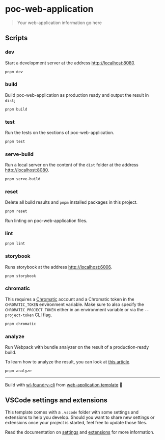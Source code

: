 # poc-web-application

> Your web-application information go here

## Scripts

### dev

Start a development server at the address [http://localhost:8080](http://localhost:8080).

```bash
pnpm dev
```

### build

Build poc-web-application as production ready and output the result in `dist`;

```bash
pnpm build
```

### test

Run the tests on the sections of poc-web-application.

```bash
pnpm test
```

### serve-build

Run a local server on the content of the `dist` folder at the address [http://localhost:8080](http://localhost:8080).

```bash
pnpm serve-build
```

### reset

Delete all build results and `pnpm` installed packages in this project.

```bash
pnpm reset
```

Run linting on poc-web-application files.

### lint

```bash
pnpm lint
```

### storybook

Runs storybook at the address [http://localhost:6006](http://localhost:6006).

```bash
pnpm storybook
```

### chromatic

This requires a [Chromatic](https://www.chromatic.com/) account and a Chromatic token in the `CHROMATIC_TOKEN` environment variable.
Make sure to also specify the `CHROMATIC_PROJECT_TOKEN` either in an environment variable or via the `--project-token` CLI flag.

```bash
pnpm chromatic
```
### analyze

Run Webpack with bundle analyzer on the result of a production-ready build.

To learn how to analyze the result, you can look at [this article](https://blog.jakoblind.no/webpack-bundle-analyzer/#what-should-i-look-for-in-the-reports).

```bash
pnpm analyze
```

---
Build with [wl-foundry-cli](https://github.com/workleap/wl-foundry-cli) from [web-application template](https://github.com/workleap/wl-foundry-cli/tree/main/templates/web-application) 🚀

## VSCode settings and extensions

This template comes with a `.vscode` folder with some settings and extensions to help you develop. Should you want to share new settings or extensions once your project is started, feel free to update those files.

Read the documentation on [settings](https://code.visualstudio.com/docs/getstarted/settings) and [extensions](https://code.visualstudio.com/docs/editor/extension-gallery) for more information.
